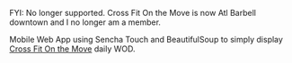 FYI: No longer supported. Cross Fit On the Move is now Atl Barbell downtown and I no longer am a member.

Mobile Web App using Sencha Touch and BeautifulSoup to simply display [Cross Fit On the Move](http://www.crossfitonthemove.com/) daily WOD.
